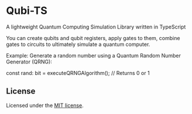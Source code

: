 # Qubi-TS
A lightweight Quantum Computing Simulation Library written in TypeScript

You can create qubits and qubit registers, apply gates to them, combine gates to circuits to ultimately simulate a quantum computer.

Example: Generate a random number using a Quantum Random Number Generator (QRNG):

const rand: bit = executeQRNGAlgorithm(); // Returns 0 or 1

## License

Licensed under the [MIT license](https://github.com/ounger/Qubi-TS/blob/master/LICENSE.md).

